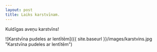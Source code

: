 ```yaml
---
layout: post
title: Laiks karstvīnam.
---
```

Kuldīgas aveņu karstvīns!

![Karstvīna pudeles ar lentītēm]({{ site.baseurl }}/images/karstvins.jpg "Karstvīna pudeles ar lentītēm")
